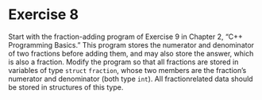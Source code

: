 # Exercise 8

Start with the fraction-adding program of Exercise 9 in Chapter 2, “C++ Programming Basics.” This program stores the numerator and denominator of two fractions before adding them, and may also store the answer, which is also a fraction. Modify the program so that all fractions are stored in variables of type `struct` `fraction`, whose two members are the fraction’s numerator and denominator (both type `int`). All fractionrelated data should be stored in structures of this type.

